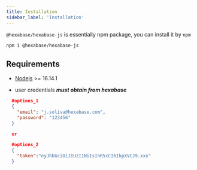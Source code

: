 ```yaml
---
title: Installation
sidebar_label: 'Installation'
---
```





`@hexabase/hexabase-js` is essentially npm package, you can install it by `npm`

```bash
npm i @hexabase/hexabase-js
```

## Requirements

* [Nodejs](https://nodejs.org/en/) >= 16.14.1

* user credentials ***must obtain from hexabase***

```json
  #options_1
  {
    "email": "j.soliva@hexabase.com",
    "password": "123456"
  }

  or

  #options_2
  {
    "token":"eyJhbGciOiJIUzI1NiIsInR5cCI6IkpXVCJ9.xxx"
  }
```
